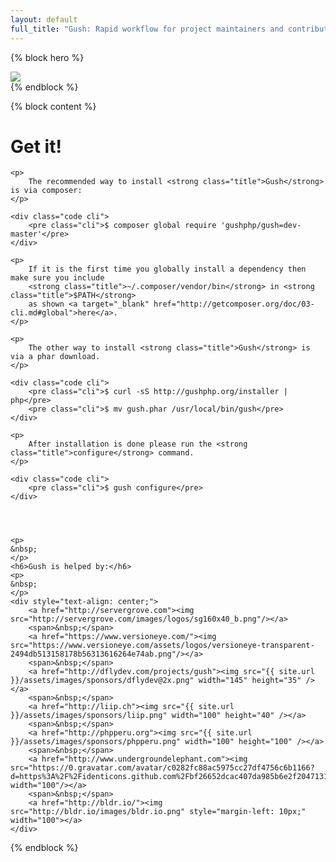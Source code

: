 ```yaml
---
layout: default
full_title: "Gush: Rapid workflow for project maintainers and contributors"
---
```

{% block hero %}
<div class="hero">
    <div class="container">
        <div class="col-sm-2 col-sm-offset-5">
            <img class="img-responsive" src="{{ site.url }}/assets/images/logo.png">
        </div>
    </div>
</div>
{% endblock %}

{% block content %}
<div class="col-sm-8 col-sm-offset-2 col-md-6 col-md-offset-3">
    <h1>Get it!</h1>

    <p>
        The recommended way to install <strong class="title">Gush</strong> is via composer:
    </p>

    <div class="code cli">
        <pre class="cli">$ composer global require 'gushphp/gush=dev-master'</pre>
    </div>

    <p>
        If it is the first time you globally install a dependency then make sure you include
        <strong class="title">~/.composer/vendor/bin</strong> in <strong class="title">$PATH</strong>
        as shown <a target="_blank" href="http://getcomposer.org/doc/03-cli.md#global">here</a>.
    </p>

    <p>
        The other way to install <strong class="title">Gush</strong> is via a phar download.
    </p>

    <div class="code cli">
        <pre class="cli">$ curl -sS http://gushphp.org/installer | php</pre>
        <pre class="cli">$ mv gush.phar /usr/local/bin/gush</pre>
    </div>

    <p>
        After installation is done please run the <strong class="title">configure</strong> command.
    </p>

    <div class="code cli">
        <pre class="cli">$ gush configure</pre>
    </div>




    <p>
    &nbsp;
    </p>
    <h6>Gush is helped by:</h6>
    <p>
    &nbsp;
    </p>
    <div style="text-align: center;">
        <a href="http://servergrove.com"><img src="http://servergrove.com/images/logos/sg160x40_b.png"/></a>
        <span>&nbsp;</span>
        <a href="https://www.versioneye.com/"><img src="https://www.versioneye.com/assets/logos/versioneye-transparent-2494db513158178b56313616264e74ab.png"/></a>
        <span>&nbsp;</span>
        <a href="http://dflydev.com/projects/gush"><img src="{{ site.url }}/assets/images/sponsors/dflydev@2x.png" width="145" height="35" /></a>
        <span>&nbsp;</span>
        <a href="http://liip.ch"><img src="{{ site.url }}/assets/images/sponsors/liip.png" width="100" height="40" /></a>
        <span>&nbsp;</span>
        <a href="http://phpperu.org"><img src="{{ site.url }}/assets/images/sponsors/phpperu.png" width="100" height="100" /></a>
        <span>&nbsp;</span>
        <a href="http://www.undergroundelephant.com"><img src="https://0.gravatar.com/avatar/c0282fc88ac5975cc27df4756c6b1166?d=https%3A%2F%2Fidenticons.github.com%2Fbf26652dcac407da985b6e2f20471318.png&r=x&s=140" width="100"/></a>
        <span>&nbsp;</span>
        <a href="http://bldr.io/"><img src="http://bldr.io/images/bldr.io.png" style="margin-left: 10px;" width="100"></a>
    </div>
</div>
{% endblock %}
